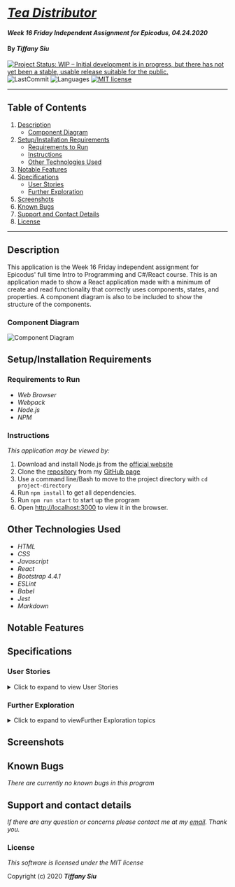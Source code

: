# _[Tea Distributor](https://github.com/TSiu88/#)_

#### _Week 16 Friday Independent Assignment for Epicodus, 04.24.2020_

#### By _**Tiffany Siu**_

<!-- [![Project Status: Inactive – The project has reached a stable, usable state but is no longer being actively developed; support/maintenance will be provided as time allows.](https://www.repostatus.org/badges/latest/inactive.svg)](https://www.repostatus.org/#inactive) -->
[![Project Status: WIP – Initial development is in progress, but there has not yet been a stable, usable release suitable for the public.](https://www.repostatus.org/badges/latest/wip.svg)](https://www.repostatus.org/#wip)
![LastCommit](https://img.shields.io/github/last-commit/tsiu88/tea-distributor)
![Languages](https://img.shields.io/github/languages/top/tsiu88/tea-distributor)
[![MIT license](https://img.shields.io/badge/License-MIT-orange.svg)](https://lbesson.mit-license.org/)

---
## Table of Contents
1. [Description](#description)
    - [Component Diagram](#component-diagram)
2. [Setup/Installation Requirements](#setup/installation-requirements)
    - [Requirements to Run](#requirements-to-run)
    - [Instructions](#instructions)
    - [Other Technologies Used](#other-technologies-used)
3. [Notable Features](#notable-features)
4. [Specifications](#specifications)
    - [User Stories](#user-stories)
    - [Further Exploration](#further-exploration)
5. [Screenshots](#screenshots)
6. [Known Bugs](#known-bugs)
7. [Support and Contact Details](#support-and-contact-details)
8. [License](#license)
---
## Description

This application is the Week 16 Friday independent assignment for Epicodus' full time Intro to Programming and C#/React course. This is an application made to show a React application made with a minimum of create and read functionality that correctly uses components, states, and properties.  A component diagram is also to be included to show the structure of the components.

### Component Diagram

![Component Diagram](./snippet1.png)

## Setup/Installation Requirements

### Requirements to Run

* _Web Browser_
* _Webpack_
* _Node.js_
* _NPM_

### Instructions

*This application may be viewed by:*

1. Download and install Node.js from the [official website](https://nodejs.org/en/download/)
2. Clone the [repository](https://github.com/TSiu88/tea-distributor.git) from my [GitHub page](https://github.com/TSiu88)
3. Use a command line/Bash to move to the project directory with `cd project-directory`
4. Run `npm install` to get all dependencies. 
5. Run `npm run start` to start up the program
6. Open [http://localhost:3000](http://localhost:3000) to view it in the browser.

## Other Technologies Used

* _HTML_
* _CSS_
* _Javascript_
* _React_
* _Bootstrap 4.4.1_
* _ESLint_
* _Babel_
* _Jest_
* _Markdown_

## Notable Features
<!-- _features that make project stand out_ -->

## Specifications

<!-- <details>
  <summary>Click to expand to view Specifications</summary>

| Specification | Input | Output |
| :-------------     | :------------- | :------------- |
| The program displays welcome message and menu with prices | Application start | Welcome message and menu displayed |
| The program displays special deals in readable format | Application start | Special deals displayed ("Buy 2, get 1 free" "3 for $5") |
| The program takes input of user that is not an integer, then assume 0 ordered | Bread="aaa", Pastry="" | Bread=0, Pastry=0 |
| The program takes number of loaves of bread and pastries and displays totals | Bread=4, Pastry=4 | Bread=$20, Pastry=$8, Total=$28 |
| If input qualifies for special deals, costs calculated using discounted price | Bread=3, Pastry=3 | Bread=$10, Pastry=$5, Total=$15 |

</details> -->

### User Stories
<details>
  <summary>Click to expand to view User Stories </summary>

  - As a user, I want to see a list/menu of all available kegs. For each keg, I want to see its name, brand, price and alcoholContent (or perhaps something like flavor for a kombucha store).
  - As a user, I want to submit a form to add a new keg to a list.
  - As a user, I want to be able to click on a keg to see its detail page.
  - As a user, I want to see how many pints are left in a keg. Hint: A full keg has roughly 124 pints.
  - As a user, I want to be able to click a button next to a keg whenever I sell a pint of it. This should decrease the number of pints left by 1. Pints should not be able to go below 0.

</details>

### Further Exploration

<details>
  <summary>Click to expand to viewFurther Exploration topics </summary>

  - [ ] As a user, I want the option to edit a keg's properties after entering them just in case I make a mistake.
  - [ ] As a user, I want to be able to delete a keg.
  - [ ] As a user, I want a keg to update to say "Out of Stock" once it's empty.
  - [ ] As a user, I want kegs with less than 10 pints to include a message that says "Almost Empty" so I can try a pint before it's gone!
  - [ ] As a user, I want to have kegs prices to be color-coded for easy readability. This could be based on their price, the style of beer or kombucha, or the amount of pints left.
  - [ ] As a user, I want this application to be nicely styled. (Use stylesheets and CSS objects!)


</details>

## Screenshots

<!-- _Here is a snippet of what the input looks like:_

![Snippet of input fields](img/snippet1.png)

_Here is a preview of what the output looks like:_

![Snippet of output box](img/snippet2.png) -->

<!-- <details>
  <summary>Expand to view More Screenshots </summary>

  ![Snippet of input fields](img/snippet3.png)


</details> -->

<!-- _{Show pictures using ![alt text](image.jpg), show what library does as concisely as possible but don't need to explain how project solves problem from `code`_ -->

## Known Bugs

_There are currently no known bugs in this program_

## Support and contact details

_If there are any question or concerns please contact me at my [email](mailto:tsiu88@gmail.com). Thank you._

### License

*This software is licensed under the MIT license*

Copyright (c) 2020 **_Tiffany Siu_**
